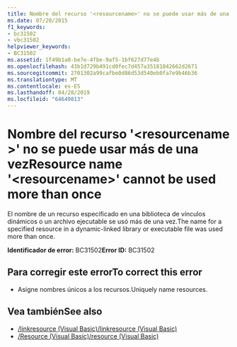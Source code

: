 ```yaml
---
title: Nombre del recurso '<resourcename>' no se puede usar más de una vez
ms.date: 07/20/2015
f1_keywords:
- bc31502
- vbc31502
helpviewer_keywords:
- BC31502
ms.assetid: 1f49b1a0-be7e-4fbe-9af5-1bf627d77e4b
ms.openlocfilehash: 43b1d729b491cd0fec7d457a35181842662d2671
ms.sourcegitcommit: 2701302a99cafbe0d86d53d540eb0fa7e9b46b36
ms.translationtype: MT
ms.contentlocale: es-ES
ms.lasthandoff: 04/28/2019
ms.locfileid: "64649813"
---
```

# <a name="resource-name-resourcename-cannot-be-used-more-than-once"></a><span data-ttu-id="97ace-102">Nombre del recurso '\<resourcename >' no se puede usar más de una vez</span><span class="sxs-lookup"><span data-stu-id="97ace-102">Resource name '\<resourcename>' cannot be used more than once</span></span>
<span data-ttu-id="97ace-103">El nombre de un recurso especificado en una biblioteca de vínculos dinámicos o un archivo ejecutable se usó más de una vez.</span><span class="sxs-lookup"><span data-stu-id="97ace-103">The name for a specified resource in a dynamic-linked library or executable file was used more than once.</span></span>  
  
 <span data-ttu-id="97ace-104">**Identificador de error:** BC31502</span><span class="sxs-lookup"><span data-stu-id="97ace-104">**Error ID:** BC31502</span></span>  
  
## <a name="to-correct-this-error"></a><span data-ttu-id="97ace-105">Para corregir este error</span><span class="sxs-lookup"><span data-stu-id="97ace-105">To correct this error</span></span>  
  
- <span data-ttu-id="97ace-106">Asigne nombres únicos a los recursos.</span><span class="sxs-lookup"><span data-stu-id="97ace-106">Uniquely name resources.</span></span>  
  
## <a name="see-also"></a><span data-ttu-id="97ace-107">Vea también</span><span class="sxs-lookup"><span data-stu-id="97ace-107">See also</span></span>

- [<span data-ttu-id="97ace-108">/linkresource (Visual Basic)</span><span class="sxs-lookup"><span data-stu-id="97ace-108">/linkresource (Visual Basic)</span></span>](../../visual-basic/reference/command-line-compiler/linkresource.md)
- [<span data-ttu-id="97ace-109">/Resource (Visual Basic)</span><span class="sxs-lookup"><span data-stu-id="97ace-109">/resource (Visual Basic)</span></span>](../../visual-basic/reference/command-line-compiler/resource.md)

